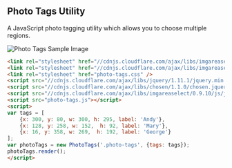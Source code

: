 Photo Tags Utility
------------------

A JavaScript photo tagging utility which allows you to choose multiple regions. 

![Photo Tags Sample Image](http://d.pr/i/1cy3a)

```html
<link rel="stylesheet" href="//cdnjs.cloudflare.com/ajax/libs/imgareaselect/0.9.10/css/imgareaselect-default.css" />
<link rel="stylesheet" href="//cdnjs.cloudflare.com/ajax/libs/imgareaselect/0.9.10/css/imgareaselect-animated.css"/>
<link rel="stylesheet" href="photo-tags.css" />
<script src="//cdnjs.cloudflare.com/ajax/libs/jquery/1.11.1/jquery.min.js"></script>
<script src="//cdnjs.cloudflare.com/ajax/libs/chosen/1.1.0/chosen.jquery.min.js"></script>
<script src="//cdnjs.cloudflare.com/ajax/libs/imgareaselect/0.9.10/js/jquery.imgareaselect.min.js"></script>
<script src="photo-tags.js"></script>
<script>
var tags = [
    {x: 300, y: 80, w: 300, h: 295, label: 'Andy'},
    {x: 128, y: 258, w: 152,  h: 92, label: 'Mary'},
    {x: 16, y: 358, w: 269,  h: 192, label: 'George'}
];
var photoTags = new PhotoTags('.photo-tags', {tags: tags});
photoTags.render();
</script>



